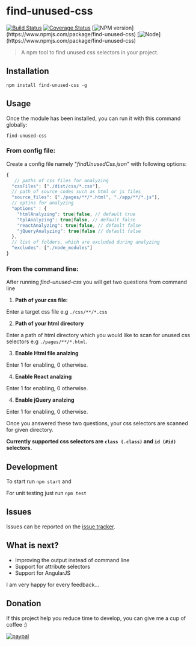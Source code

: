 # find-unused-css
[![Build Status](https://travis-ci.org/selo796/find-unused-css.svg?branch=master)](https://travis-ci.org/selo796/find-unused-css) [![Coverage Status](https://coveralls.io/repos/github/selo796/find-unused-css/badge.svg?branch=master)](https://coveralls.io/github/selo796/find-unused-css?branch=master)
[![NPM version](https://img.shields.io/npm/v/find-unused-css.svg?)](https://www.npmjs.com/package/find-unused-css)
[![Node](https://img.shields.io/node/v/find-unused-css.svg?)](https://www.npmjs.com/package/find-unused-css)

>A npm tool to find unused css selectors in your project.


## Installation

```shell
npm install find-unused-css -g
```

## Usage

Once the module has been installed, you can run it with this command globally:

```shell
find-unused-css
```

### From config file:
Create a config file namely "*findUnusedCss.json*" with following options:

```js
{
   // paths of css files for analyzing
  "cssFiles": ["./dist/css/*.css"],
  // path of source codes such as html or js files
  "source_files": ["./pages/**/*.html", "./app/**/*.js"],
  // optins for analyzing
  "options" : {
    "htmlAnalyzing": true|false, // default true
    "tplAnalyzing": true|false, // default false
    "reactAnalyzing": true|false, // default false
    "jQueryAnalyzing": true|false // default false
  },
  // list of folders, which are excluded during analyzing
  "excludes": ["./node_modules"]
}
```

### From the command line:

After running *find-unused-css* you will get two questions from command line

  1. **Path of your css file:**

  Enter a target css file e.g `./css/**/*.css`

  2. **Path of your html directory**

  Enter a path of html directory which you would like to scan for unused css selectors e.g `./pages/**/*.html`.

  3. **Enable Html file analzing**

  Enter 1 for enabling, 0 otherwise.

  4. **Enable React analzing**

  Enter 1 for enabling, 0 otherwise.

  4. **Enable jQuery analzing**

  Enter 1 for enabling, 0 otherwise.

Once you answered these two questions, your css selectors are scanned for given directory.

**Currently supported css selectors are `class (.class)` and `id (#id)` selectors.**

## Development

To start run `npm start`  and

For unit testing just run `npm test`

## Issues
Issues can be reported on the [issue tracker](https://github.com/selo796/find-unused-css/issues).


## What is next?

 - Improving the output instead of command line
 - Support for attribute selectors
 - Support for AngularJS

I am very happy for every feedback...


## Donation

If this project help you reduce time to develop, you can give me a cup of coffee :)

[![paypal](https://www.paypalobjects.com/en_US/i/btn/btn_donateCC_LG.gif)](https://www.paypal.com/cgi-bin/webscr?cmd=_s-xclick&hosted_button_id=NEJ8E3YHY5AXG)
